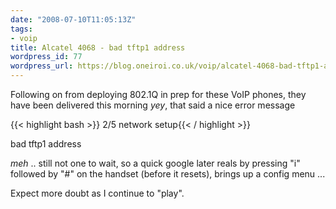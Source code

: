 ```yaml
---
date: "2008-07-10T11:05:13Z"
tags:
- voip
title: Alcatel 4068 - bad tftp1 address
wordpress_id: 77
wordpress_url: https://blog.oneiroi.co.uk/voip/alcatel-4068-bad-tftp1-address
---
```

Following on from deploying 802.1Q in prep for these VoIP phones, they have been delivered this morning *yey*, that said a nice error message

{{< highlight bash >}}
2/5 network setup{{< / highlight >}}

bad tftp1 address

*meh* .. still not one to wait, so a quick google later reals by pressing "i" followed by "#" on the handset (before it resets), brings up a config menu ...

Expect more doubt as I continue to "play".
